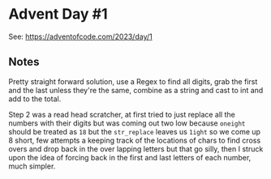 # Advent Day #1

See: https://adventofcode.com/2023/day/1

## Notes
Pretty straight forward solution, use a Regex to find all digits, grab the first and the last unless they're the same, combine as a string and cast to int and add to the total.

Step 2 was a read head scratcher, at first tried to just replace all the numbers with their digits but was coming out two low because `oneight` should be treated as `18` but the `str_replace` leaves us `1ight` so we come up 8 short, few attempts a keeping track of the locations of chars to find cross overs and drop back in the over lapping letters but that go silly, then I struck upon the idea of forcing back in the first and last letters of each number, much simpler. 
